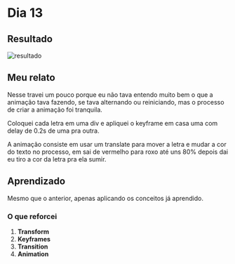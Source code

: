 # Dia 13

## Resultado

![resultado](loading.gif)

## Meu relato

Nesse travei um pouco porque eu não tava entendo muito bem o que a animação tava fazendo, se tava alternando ou reiniciando, mas o processo de criar a animação foi tranquila.

Coloquei cada letra em uma div e apliquei o keyframe em casa uma com delay de 0.2s de uma pra outra.

A animação consiste em usar um translate para mover a letra e mudar a cor do texto no processo, em sai de vermelho para roxo até uns 80% depois dai eu tiro a cor da letra pra ela sumir.

## Aprendizado

Mesmo que o anterior, apenas aplicando os conceitos já aprendido.

### O que reforcei

1. **Transform**
1. **Keyframes**
1. **Transition**
1. **Animation**
